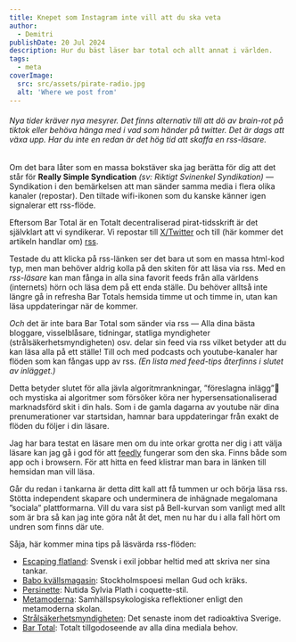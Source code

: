 ```yaml
---
title: Knepet som Instagram inte vill att du ska veta
author:
  - Demitri
publishDate: 20 Jul 2024
description: Hur du bäst läser bar total och allt annat i världen.
tags:
  - meta
coverImage:
  src: src/assets/pirate-radio.jpg
  alt: 'Where we post from'
---
```

###### Nya tider kräver nya mesyrer. Det finns alternativ till att dö av brain-rot på tiktok eller behöva hänga med i vad som händer på twitter. Det är dags att växa upp. Har du inte en redan är det hög tid att skaffa en *rss-läsare*. 

Om det bara låter som en massa bokstäver ska jag berätta för dig att det står för **Really Simple Syndication** *(sv: Riktigt Svinenkel Syndikation)* — Syndikation i den bemärkelsen att man sänder samma media i flera olika kanaler (repostar). Den tiltade wifi-ikonen som du kanske känner igen signalerar ett rss-flöde. 

Eftersom Bar Total är en Totalt decentraliserad pirat-tidsskrift är det självklart att vi syndikerar. Vi repostar till [X/Twitter](https://x.com/bartotalse) och till (här kommer det artikeln handlar om) [rss](/rss.xml). 

Testade du att klicka på rss-länken ser det bara ut som en massa html-kod typ, men man behöver aldrig kolla på den skiten för att läsa via rss. Med en *rss-läsare* kan man fånga in alla sina favorit feeds från alla världens (internets) hörn och läsa dem på ett enda ställe. Du behöver alltså inte längre gå in refresha Bar Totals hemsida timme ut och timme in, utan kan läsa uppdateringar när de kommer.

_Och_ det är inte bara Bar Total som sänder via rss — Alla dina bästa bloggare, visselblåsare, tidningar, statliga myndigheter (strålsäkerhetsmyndigheten) osv. delar sin feed via rss vilket betyder att du kan läsa alla på ett ställe! Till och med podcasts och youtube-kanaler har flöden som kan fångas upp av rss. *(En lista med feed-tips återfinns i slutet av inlägget.)*

Detta betyder slutet för alla jävla algoritmrankningar, ”föreslagna inlägg”🤮 och mystiska ai algoritmer som försöker köra ner hypersensationaliserad marknadsförd skit i din hals. Som i de gamla dagarna av youtube när dina prenumerationer var startsidan, hamnar bara uppdateringar från exakt de flöden du följer i din läsare.

Jag har bara testat en läsare men om du inte orkar grotta ner dig i att välja läsare kan jag gå i god för att [feedly](https://feedly.com/news-reader) fungerar som den ska. Finns både som app och i browsern. För att hitta en feed klistrar man bara in länken till hemsidan man vill läsa.

Går du redan i tankarna är detta ditt kall att få tummen ur och börja läsa rss. Stötta independent skapare och underminera de inhägnade megalomana ”sociala” plattformarna. Vill du vara sist på Bell-kurvan som vanligt med allt som är bra så kan jag inte göra nåt åt det, men nu har du i alla fall hört om undren som finns där ute.

Såja, här kommer mina tips på läsvärda rss-flöden:
- [Escaping flatland](https://www.henrikkarlsson.xyz/feed): Svensk i exil jobbar heltid med att skriva ner sina tankar.
- [Babo kvällsmagasin](https://aalonzo.substack.com/feed): Stockholmspoesi mellan Gud och kräks.
- [Persinette](https://persinette.substack.com/feed): Nutida Sylvia Plath i coquette-stil.
- [Metamoderna](https://metamoderna.org/rss): Samhällspsykologiska reflektioner enligt den metamoderna skolan.
- [Strålsäkerhetsmyndigheten](http://stralsakerhetsmyndigheten.se/press/nyheter/?view=rss): Det senaste inom det radioaktiva Sverige.
- [Bar Total](https://bartotal.se/rss.xml): Totalt tillgodoseende av alla dina mediala behov.
